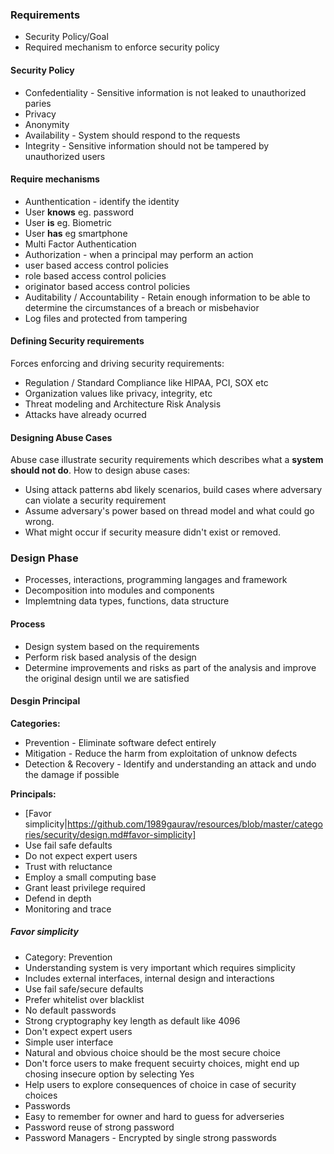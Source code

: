 ### Requirements
* Security Policy/Goal
* Required mechanism to enforce security policy

#### Security Policy
* Confedentiality - Sensitive information is not leaked to unauthorized paries
 * Privacy
 * Anonymity
* Availability - System should respond to the requests
* Integrity - Sensitive information should not be tampered by unauthorized users

#### Require mechanisms
* Aunthentication - identify the identity
 * User __knows__ eg. password
 * User __is__ eg. Biometric
 * User __has__ eg smartphone
 * Multi Factor Authentication
* Authorization - when a principal may perform an action
 * user based access control policies
 * role based access control policies
 * originator based access control policies
* Auditability / Accountability - Retain enough information to be able to determine the circumstances of a breach or misbehavior
 * Log files and protected from tampering


#### Defining Security requirements
Forces enforcing and driving security requirements:
 * Regulation / Standard Compliance like HIPAA, PCI, SOX etc
 * Organization values like privacy, integrity, etc
 * Threat modeling and Architecture Risk Analysis
 * Attacks have already ocurred
 
#### Designing Abuse Cases
Abuse case illustrate security requirements which describes what a __system should not do__. How to design abuse cases:
* Using attack patterns abd likely scenarios, build cases where adversary can violate a security requirement
* Assume adversary's power based on thread model and what could go wrong.
* What might occur if security measure didn't exist or removed.

### Design Phase
* Processes, interactions, programming langages and framework
* Decomposition into modules and components
* Implemtning data types, functions, data structure

#### Process
* Design system based on the requirements
* Perform risk based analysis of the design
* Determine improvements and risks as part of the analysis and improve the original design until we are satisfied

#### Desgin Principal 
__Categories:__
* Prevention - Eliminate software defect entirely
* Mitigation - Reduce the harm from exploitation of unknow defects
* Detection & Recovery - Identify and understanding an attack and undo the damage if possible

__Principals:__
* [Favor simplicity|https://github.com/1989gaurav/resources/blob/master/categories/security/design.md#favor-simplicity]
 * Use fail safe defaults
 * Do not expect expert users
* Trust with reluctance
 * Employ a small computing base
 * Grant least privilege required
* Defend in depth
* Monitoring and trace

##### Favor simplicity
* Category: Prevention
* Understanding system is very important which requires simplicity
* Includes external interfaces, internal design and interactions
* Use fail safe/secure defaults
 * Prefer whitelist over blacklist
 * No default passwords
 * Strong cryptography key length as default like 4096
* Don't expect expert users
 * Simple user interface
 * Natural and obvious choice should be the most secure choice
 * Don't force users to make frequent secuirty choices, might end up chosing insecure option by selecting Yes
 * Help users to explore consequences of choice in case of security choices
* Passwords
 * Easy to remember for owner and hard to guess for adverseries 
 * Password reuse of strong password
 * Password Managers - Encrypted by single strong passwords

